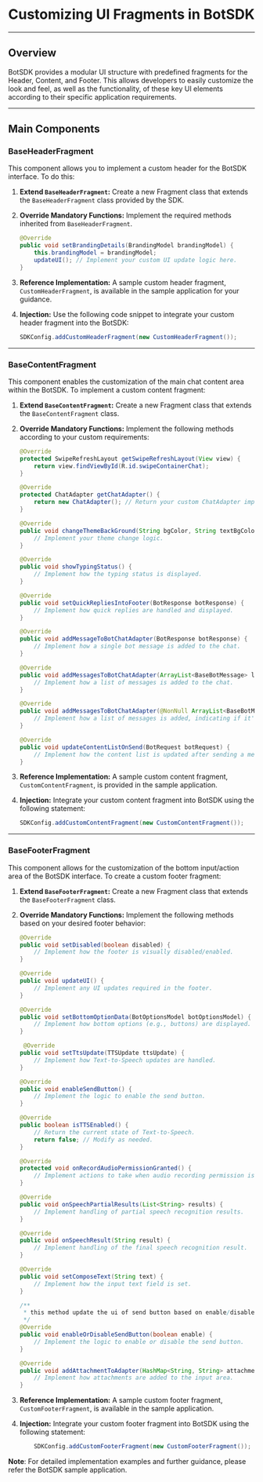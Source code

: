 # Customizing UI Fragments in BotSDK

---

## Overview

BotSDK provides a modular UI structure with predefined fragments for the Header, Content, and Footer. This allows developers to easily customize the look and feel, as well as the functionality, of these key UI elements according to their specific application requirements.

---

## Main Components

### BaseHeaderFragment

This component allows you to implement a custom header for the BotSDK interface. To do this:

1.  **Extend `BaseHeaderFragment`:** Create a new Fragment class that extends the `BaseHeaderFragment` class provided by the SDK.
2.  **Override Mandatory Functions:** Implement the required methods inherited from `BaseHeaderFragment`.

    ```java
    @Override
    public void setBrandingDetails(BrandingModel brandingModel) {
        this.brandingModel = brandingModel;
        updateUI(); // Implement your custom UI update logic here.
    }
    ```

3.  **Reference Implementation:** A sample custom header fragment, `CustomHeaderFragment`, is available in the sample application for your guidance.

4.  **Injection:** Use the following code snippet to integrate your custom header fragment into the BotSDK:

    ```java
    SDKConfig.addCustomHeaderFragment(new CustomHeaderFragment());
    ```

---

### BaseContentFragment

This component enables the customization of the main chat content area within the BotSDK. To implement a custom content fragment:

1.  **Extend `BaseContentFragment`:** Create a new Fragment class that extends the `BaseContentFragment` class.
2.  **Override Mandatory Functions:** Implement the following methods according to your custom requirements:

    ```java
    @Override
    protected SwipeRefreshLayout getSwipeRefreshLayout(View view) {
        return view.findViewById(R.id.swipeContainerChat);
    }

    @Override
    protected ChatAdapter getChatAdapter() {
        return new ChatAdapter(); // Return your custom ChatAdapter implementation.
    }

    @Override
    public void changeThemeBackGround(String bgColor, String textBgColor, String textColor, String botName) {
        // Implement your theme change logic.
    }

    @Override
    public void showTypingStatus() {
        // Implement how the typing status is displayed.
    }

    @Override
    public void setQuickRepliesIntoFooter(BotResponse botResponse) {
        // Implement how quick replies are handled and displayed.
    }

    @Override
    public void addMessageToBotChatAdapter(BotResponse botResponse) {
        // Implement how a single bot message is added to the chat.
    }

    @Override
    public void addMessagesToBotChatAdapter(ArrayList<BaseBotMessage> list, boolean scrollToBottom) {
        // Implement how a list of messages is added to the chat.
    }

    @Override
    public void addMessagesToBotChatAdapter(@NonNull ArrayList<BaseBotMessage> list, boolean scrollToBottom, boolean isFirst) {
        // Implement how a list of messages is added, indicating if it's the first set.
    }

    @Override
    public void updateContentListOnSend(BotRequest botRequest) {
        // Implement how the content list is updated after sending a message.
    }
    ```

3.  **Reference Implementation:** A sample custom content fragment, `CustomContentFragment`, is provided in the sample application.

4.  **Injection:** Integrate your custom content fragment into BotSDK using the following statement:

    ```java
    SDKConfig.addCustomContentFragment(new CustomContentFragment());
    ```

---

### BaseFooterFragment

This component allows for the customization of the bottom input/action area of the BotSDK interface. To create a custom footer fragment:

1.  **Extend `BaseFooterFragment`:** Create a new Fragment class that extends the `BaseFooterFragment` class.
2.  **Override Mandatory Functions:** Implement the following methods based on your desired footer behavior:

    ```java
    @Override
    public void setDisabled(boolean disabled) {
        // Implement how the footer is visually disabled/enabled.
    }

    @Override
    public void updateUI() {
        // Implement any UI updates required in the footer.
    }

    @Override
    public void setBottomOptionData(BotOptionsModel botOptionsModel) {
        // Implement how bottom options (e.g., buttons) are displayed.
    }

     @Override
    public void setTtsUpdate(TTSUpdate ttsUpdate) {
        // Implement how Text-to-Speech updates are handled.
    }

    @Override
    public void enableSendButton() {
        // Implement the logic to enable the send button.
    }

    @Override
    public boolean isTTSEnabled() {
        // Return the current state of Text-to-Speech.
        return false; // Modify as needed.
    }

    @Override
    protected void onRecordAudioPermissionGranted() {
        // Implement actions to take when audio recording permission is granted.
    }

    @Override
    public void onSpeechPartialResults(List<String> results) {
        // Implement handling of partial speech recognition results.
    }

    @Override
    public void onSpeechResult(String result) {
        // Implement handling of the final speech recognition result.
    }

    @Override
    public void setComposeText(String text) {
        // Implement how the input text field is set.
    }

    /**
     * this method update the ui of send button based on enable/disable
     */
    @Override
    public void enableOrDisableSendButton(boolean enable) {
        // Implement the logic to enable or disable the send button.
    }

    @Override
    public void addAttachmentToAdapter(HashMap<String, String> attachmentKey) {
        // Implement how attachments are added to the input area.
    }
    ```

3.  **Reference Implementation:** A sample custom footer fragment, `CustomFooterFragment`, is available in the sample application.

4.  **Injection:** Integrate your custom footer fragment into BotSDK using the following statement:

    ```java
        SDKConfig.addCustomFooterFragment(new CustomFooterFragment());
    ```

**Note**: For detailed implementation examples and further guidance, please refer the BotSDK sample application.

